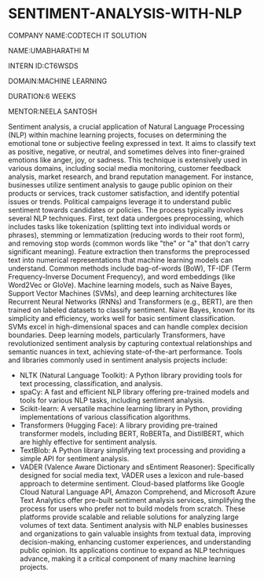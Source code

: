 # SENTIMENT-ANALYSIS-WITH-NLP

COMPANY NAME:CODTECH IT SOLUTION

NAME:UMABHARATHI M

INTERN ID:CT6WSDS

DOMAIN:MACHINE LEARNING

DURATION:6 WEEKS

MENTOR:NEELA SANTOSH

Sentiment analysis, a crucial application of Natural Language Processing (NLP) within machine learning projects, focuses on determining the emotional tone or subjective feeling expressed in text. It aims to classify text as positive, negative, or neutral, and sometimes delves into finer-grained emotions like anger, joy, or sadness. This technique is extensively used in various domains, including social media monitoring, customer feedback analysis, market research, and brand reputation management. For instance, businesses utilize sentiment analysis to gauge public opinion on their products or services, track customer satisfaction, and identify potential issues or trends. Political campaigns leverage it to understand public sentiment towards candidates or policies.
The process typically involves several NLP techniques. First, text data undergoes preprocessing, which includes tasks like tokenization (splitting text into individual words or phrases), stemming or lemmatization (reducing words to their root form), and removing stop words (common words like "the" or "a" that don't carry significant meaning). Feature extraction then transforms the preprocessed text into numerical representations that machine learning models can understand. Common methods include bag-of-words (BoW), TF-IDF (Term Frequency-Inverse Document Frequency), and word embeddings (like Word2Vec or GloVe).
Machine learning models, such as Naive Bayes, Support Vector Machines (SVMs), and deep learning architectures like Recurrent Neural Networks (RNNs) and Transformers (e.g., BERT), are then trained on labeled datasets to classify sentiment. Naive Bayes, known for its simplicity and efficiency, works well for basic sentiment classification. SVMs excel in high-dimensional spaces and can handle complex decision boundaries. Deep learning models, particularly Transformers, have revolutionized sentiment analysis by capturing contextual relationships and semantic nuances in text, achieving state-of-the-art performance.
Tools and libraries commonly used in sentiment analysis projects include:
 * NLTK (Natural Language Toolkit): A Python library providing tools for text processing, classification, and analysis.
 * spaCy: A fast and efficient NLP library offering pre-trained models and tools for various NLP tasks, including sentiment analysis.
 * Scikit-learn: A versatile machine learning library in Python, providing implementations of various classification algorithms.
 * Transformers (Hugging Face): A library providing pre-trained transformer models, including BERT, RoBERTa, and DistilBERT, which are highly effective for sentiment analysis.
 * TextBlob: A Python library simplifying text processing and providing a simple API for sentiment analysis.
 * VADER (Valence Aware Dictionary and sEntiment Reasoner): Specifically designed for social media text, VADER uses a lexicon and rule-based approach to determine sentiment.
Cloud-based platforms like Google Cloud Natural Language API, Amazon Comprehend, and Microsoft Azure Text Analytics offer pre-built sentiment analysis services, simplifying the process for users who prefer not to build models from scratch. These platforms provide scalable and reliable solutions for analyzing large volumes of text data.
Sentiment analysis with NLP enables businesses and organizations to gain valuable insights from textual data, improving decision-making, enhancing customer experiences, and understanding public opinion. Its applications continue to expand as NLP techniques advance, making it a critical component of many machine learning projects.

